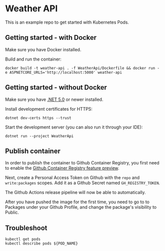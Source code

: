 # Weather API

This is an example repo to get started with Kubernetes Pods.

## Getting started - with Docker

Make sure you have Docker installed.

Build and run the container:

    docker build -t weather-api . -f WeatherApi/Dockerfile && docker run -e ASPNETCORE_URLS='http://localhost:5000' weather-api

## Getting started - without Docker

Make sure you have [.NET 5.0](https://dotnet.microsoft.com/download/dotnet/5.0) or newer installed.

Install development certificates for HTTPS:

    dotnet dev-certs https --trust

Start the development server (you can also run it through your IDE):

    dotnet run --project WeatherApi

## Publish container

In order to publish the container to Github Container Registry, you first need to enable the [Github Container Registry feature preview](https://docs.github.com/en/packages/guides/enabling-improved-container-support).

Next, create a Personal Access Token on Github with the `repo` and `write:packages` scopes. Add it as a Github Secret named `GH_REGISTRY_TOKEN`.

The Github Actions release pipeline will now be able to automatically.

After you have pushed the image for the first time, you need to go to to Packages under your Github Profile, and change the package's visibility to Public.

## Troubleshoot

    kubectl get pods
    kubectl describe pods ${POD_NAME}
